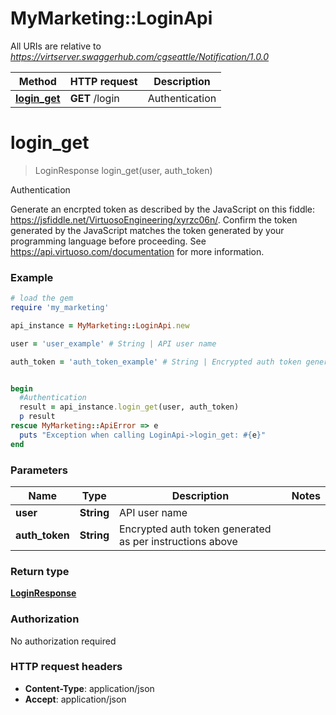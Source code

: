 # MyMarketing::LoginApi

All URIs are relative to *https://virtserver.swaggerhub.com/cgseattle/Notification/1.0.0*

Method | HTTP request | Description
------------- | ------------- | -------------
[**login_get**](LoginApi.md#login_get) | **GET** /login | Authentication


# **login_get**
> LoginResponse login_get(user, auth_token)

Authentication

Generate an encrpted token as described by the JavaScript on this fiddle: https://jsfiddle.net/VirtuosoEngineering/xyrzc06n/. Confirm the token generated by the JavaScript matches the token generated by your programming language before proceeding. See https://api.virtuoso.com/documentation for more information.

### Example
```ruby
# load the gem
require 'my_marketing'

api_instance = MyMarketing::LoginApi.new

user = 'user_example' # String | API user name

auth_token = 'auth_token_example' # String | Encrypted auth token generated as per instructions above


begin
  #Authentication
  result = api_instance.login_get(user, auth_token)
  p result
rescue MyMarketing::ApiError => e
  puts "Exception when calling LoginApi->login_get: #{e}"
end
```

### Parameters

Name | Type | Description  | Notes
------------- | ------------- | ------------- | -------------
 **user** | **String**| API user name | 
 **auth_token** | **String**| Encrypted auth token generated as per instructions above | 

### Return type

[**LoginResponse**](LoginResponse.md)

### Authorization

No authorization required

### HTTP request headers

 - **Content-Type**: application/json
 - **Accept**: application/json



